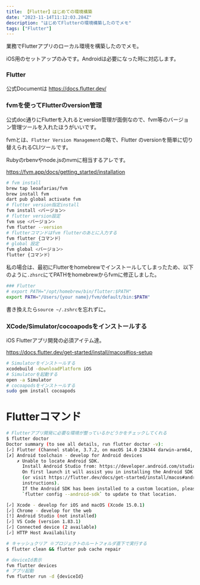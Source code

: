 ```yaml
---
title: 【Flutter】はじめての環境構築
date: "2023-11-14T11:12:03.284Z"
description: "はじめてFlutterの環境構築したのでメモ"
tags: ["Flutter"]
---
```


業務でFlutterアプリのローカル環境を構築したのでメモ。

iOS用のセットアップのみです。Androidは必要になった時に対応します。

### Flutter

公式Documentは
<a href="https://docs.flutter.dev/" target="_blank">
https://docs.flutter.dev/
</a>

### fvmを使ってFlutterのversion管理

公式doc通りにFlutterを入れるとversion管理が面倒なので、fvm等のバージョン管理ツールを入れたほうがいいです。

fvmとは、`Flutter Version Management`の略で、Flutter のversionを簡単に切り替えられるCLIツールです。

Rubyのrbenvやnode.jsのnvmに相当するアレです。

<a href="https://fvm.app/docs/getting_started/installation" target="_blank">
https://fvm.app/docs/getting_started/installation
</a>

```bash
# fvm install
brew tap leoafarias/fvm
brew install fvm
dart pub global activate fvm
# flutter version指定install
fvm install <バージョン>
# flutter version設定
fvm use <バージョン>
fvm flutter --version
# flutterコマンドはfvm flutterのあとに入力する
fvm flutter {コマンド｝
# global 設定
fvm global <バージョン>
flutter {コマンド｝
```

私の場合は、最初にFlutterをhomebrewでインストールしてしまったため、以下のように`.zhsrc`にてPATHをhomebrewからfvmに修正しました。

```bash
### Flutter
# export PATH="/opt/homebrew/bin/flutter:$PATH"
export PATH="/Users/{your name}/fvm/default/bin:$PATH"
```

書き換えたら`source ~/.zshrc`を忘れずに。

### XCode/Simulator/cocoapodsをインストールする

iOS Flutterアプリ開発の必須アイテム達。

<a href="https://docs.flutter.dev/get-started/install/macos#ios-setup" target="_blank">
https://docs.flutter.dev/get-started/install/macos#ios-setup
</a>

```bash
# Simulatorをインストールする
xcodebuild -downloadPlatform iOS
# Simulatorを起動する
open -a Simulator
# cocoapodsをインストールする
sudo gem install cocoapods
```

# Flutterコマンド

```bash
# Flutterアプリ開発に必要な環境が整っているかどうかをチェックしてくれる
$ flutter doctor
Doctor summary (to see all details, run flutter doctor -v):
[✓] Flutter (Channel stable, 3.7.2, on macOS 14.0 23A344 darwin-arm64, locale ja-JP)
[✗] Android toolchain - develop for Android devices
    ✗ Unable to locate Android SDK.
      Install Android Studio from: https://developer.android.com/studio/index.html
      On first launch it will assist you in installing the Android SDK components.
      (or visit https://flutter.dev/docs/get-started/install/macos#android-setup for detailed
      instructions).
      If the Android SDK has been installed to a custom location, please use
      `flutter config --android-sdk` to update to that location.

[✓] Xcode - develop for iOS and macOS (Xcode 15.0.1)
[✓] Chrome - develop for the web
[!] Android Studio (not installed)
[✓] VS Code (version 1.83.1)
[✓] Connected device (2 available)
[✓] HTTP Host Availability
```

```bash
# キャッシュクリア ※プロジェクトのルートフォルダ直下で実行する
$ flutter clean && flutter pub cache repair
```

```bash
# deviceId表示
fvm flutter devices
# アプリ起動
fvm flutter run -d {deviceId}
```
